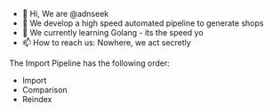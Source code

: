 - 👋 Hi, We are @adnseek
- 👀 We develop a high speed automated pipeline to generate shops
- 🌱 We currently learning Golang - its the speed yo
- 📫 How to reach us: Nowhere, we act secretly


The Import Pipeline has the following order:

- Import
- Comparison
- Reindex
